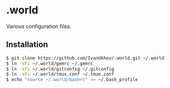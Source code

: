 # .world

Various configuration files.

## Installation

```bash
$ git clone https://github.com/IvanUkhov/.world.git ~/.world
$ ln -sFi ~/.world/gemrc ~/.gemrc
$ ln -sFi ~/.world/gitconfig ~/.gitconfig
$ ln -sFi ~/.world/tmux.conf ~/.tmux.conf
$ echo "source ~/.world/bashrc" >> ~/.bash_profile
```
